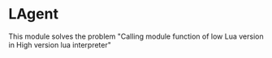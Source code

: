 # LAgent
This module solves the problem "Calling module function of low Lua version in High version lua interpreter"
